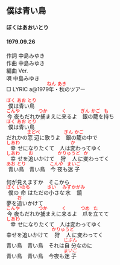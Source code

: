 <style type="text/css">
	ruby{
	    ruby-position: over;
	}
	ruby > rt{font-size: 12px;color:red;}
	p{font:16px;font-size: '楷体'}
</style>
## 僕は青い鳥
#### ぼくはあおいとり
#### 1979.09.26


作詞  中島みゆき  
作曲  中島みゆき  
編曲 </rb><rp>(</rp><rt>Ver.</rt><rp>)</rp></ruby>    
唄    中島みゆき  
□ LYRIC </rb><rp>(</rp><rt>a</rt><rp>)</rp></ruby>@1979<ruby><rb>年</rb><rp>(</rp><rt>ねん</rt><rp>)</rp></ruby>・<ruby><rb>秋</rb><rp>(</rp><rt>あき</rt><rp>)</rp></ruby>のツアー　　


<ruby><rb>僕</rb><rp>(</rp><rt>ぼく</rt><rp>)</rp></ruby>は<ruby><rb>青</rb><rp>(</rp><rt>あお</rt><rp>)</rp></ruby>い<ruby><rb>鳥</rb><rp>(</rp><rt>とり</rt><rp>)</rp></ruby>  
<ruby><rb>今夜</rb><rp>(</rp><rt>こんや</rt><rp>)</rp></ruby>もだれか<ruby><rb>捕</rb><rp>(</rp><rt>つか</rt><rp>)</rp></ruby>まえに<ruby><rb>来</rb><rp>(</rp><rt>く</rt><rp>)</rp></ruby>るよ　<ruby><rb>銀</rb><rp>(</rp><rt>ぎん</rt><rp>)</rp></ruby>の<ruby><rb>籠</rb><rp>(</rp><rt>かご</rt><rp>)</rp></ruby>を<ruby><rb>持</rb><rp>(</rp><rt>も</rt><rp>)</rp></ruby>ち  
<ruby><rb>僕</rb><rp>(</rp><rt>ぼく</rt><rp>)</rp></ruby>は<ruby><rb>青</rb><rp>(</rp><rt>あお</rt><rp>)</rp></ruby>い<ruby><rb>鳥</rb><rp>(</rp><rt>とり</rt><rp>)</rp></ruby>  
だれかの<ruby><rb>窓辺</rb><rp>(</rp><rt>まどべ</rt><rp>)</rp></ruby>に歌うよ　<ruby><rb>銀</rb><rp>(</rp><rt>ぎん</rt><rp>)</rp></ruby>の<ruby><rb>籠</rb><rp>(</rp><rt>かご</rt><rp>)</rp></ruby>の中で  
<ruby><rb>幸</rb><rp>(</rp><rt>しあわ</rt><rp>)</rp></ruby>せになりたくて　人は<ruby><rb>変</rb><rp>(</rp><rt>か</rt><rp>)</rp></ruby>わってゆく  
<ruby><rb>幸</rb><rp>(</rp><rt>しあわ</rt><rp>)</rp></ruby>せを<ruby><rb>追</rb><rp>(</rp><rt>お</rt><rp>)</rp></ruby>いかけて　<ruby><rb>狩人</rb><rp>(</rp><rt>かりゅうど</rt><rp>)</rp></ruby>に<ruby><rb>変</rb><rp>(</rp><rt>か</rt><rp>)</rp></ruby>わってく  
<ruby><rb>青</rb><rp>(</rp><rt>あお</rt><rp>)</rp></ruby>い<ruby><rb>鳥</rb><rp>(</rp><rt>とり</rt><rp>)</rp></ruby>　青い鳥　<ruby><rb>今夜</rb><rp>(</rp><rt>こんや</rt><rp>)</rp></ruby>も<ruby><rb>迷子</rb><rp>(</rp><rt>まいご</rt><rp>)</rp></ruby>  
  
何が見えますか　そこから  
<ruby><rb>僕</rb><rp>(</rp><rt>ぼく</rt><rp>)</rp></ruby>の<ruby><rb>命</rb><rp>(</rp><rt>いのち</rt><rp>)</rp></ruby>はただの<ruby><rb>小</rb><rp>(</rp><rt>さい</rt><rp>)</rp></ruby>さな<ruby><rb>水鏡</rb><rp>(</rp><rt>みずかがみ</rt><rp>)</rp></ruby>  
夢を<ruby><rb>追</rb><rp>(</rp><rt>お</rt><rp>)</rp></ruby>いかけて  
<ruby><rb>今夜</rb><rp>(</rp><rt>こんや</rt><rp>)</rp></ruby>もだれか<ruby><rb>捕</rb><rp>(</rp><rt>つか</rt><rp>)</rp></ruby>まえに<ruby><rb>来</rb><rp>(</rp><rt>く</rt><rp>)</rp></ruby>るよ　<ruby><rb>爪</rb><rp>(</rp><rt>つめ</rt><rp>)</rp></ruby>を<ruby><rb>立</rb><rp>(</rp><rt>た</rt><rp>)</rp></ruby>てて  
<ruby><rb>幸</rb><rp>(</rp><rt>しあわ</rt><rp>)</rp></ruby>せになりたくて　人は変わってゆく  
幸せを追いかけて　<ruby><rb>狩人</rb><rp>(</rp><rt>かりゅうど</rt><rp>)</rp></ruby>に変わってく  
青い鳥　青い鳥　それは<ruby><rb>自分</rb><rp>(</rp><rt>じぶん</rt><rp>)</rp></ruby>なのに  
青い鳥　青い鳥　今夜も<ruby><rb>迷子</rb><rp>(</rp><rt>まいご</rt><rp>)</rp></ruby>  